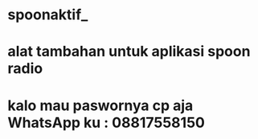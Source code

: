 # spoonaktif_ 
# alat tambahan untuk aplikasi spoon radio
# kalo mau paswornya cp aja WhatsApp ku : 08817558150
 
